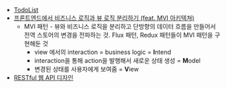 - [TodoList](../1.Project/softeer-fe-project/TodoList.md)
- [프론트엔드에서 비즈니스 로직과 뷰 로직 분리하기 (feat. MVI 아키텍쳐)](https://velog.io/@teo/MVI-Architecture)
	- MVI 패턴 - 뷰와 비즈니스 로직을 분리하고 단방향의 데이터 흐름을 만들어서 전역 스토어의 변경을 전파하는 것. Flux 패턴, Redux 패턴들이 MVI 패턴을 구현해둔 것
		- view 에서의 interaction = business logic = **I**ntend
		- interaction을 통해 action을 발행해서 새로운 상태 생성 = **M**odel
		- 변경된 상태를 사용자에게 보여줌 = **V**iew
- [RESTful 웹 API 디자인](https://learn.microsoft.com/ko-kr/azure/architecture/best-practices/api-design)